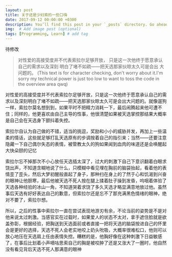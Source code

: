 ```yaml
---
layout: post
title: 关于还是少妇索的一些口嗨
date: 2017-09-12 00:00:00 +0300
description: You’ll find this post in your `_posts` directory. Go ahead and edit it and re-build the site to see your changes. # Add post description (optional)
img:  # Add image post (optional)
tags: [Programming, Learn] # add tag
---
```

待修改
>对性爱的高接受度并不代表索拉尔足够开放，
只是这一次他终于愿意承认自己的需求以及深刻
明白了堵不如疏——把天选那家伙晾太久可是会出
大问题的。
>(This text is for character checking, don't worry about it.I'm sorry my technical power is just too low to want to toss the code in the overview area qwq)

对性爱的高接受度并不代表索拉尔足够开放，只是这一次他终于愿意承认自己的需求以及深刻明白了堵不如疏——把天选那家伙晾太久可是会出大问题的。就像遛狗一样，索拉尔莫名想到到，如果平时不把精力消耗一下，最后闹腾起来他可遭不住；同样的，他更喜欢由自己主导的性事，他很清楚如果被天选掌控那结果大概率是自己会在天选身下颤抖着失控。

索拉尔自认为自己做的不错，适当的挑逗，奖励和小小的威胁并发，再加上一些温柔的情话，这些就足够打乱天选原有的步调按着自己的指引来；当然——还要注意隐藏一下自己偶尔失态的表情，被管教太久的狗如果闻到血肉的味道还是会唤醒起大快朵颐的记忆

索拉尔忘不掉那次不小心放任天选插太深了，过大的刺激下自己下意识翻着白眼求饶出声，不知道含糊地说了什么，只模糊中看见埋在胸前的脑袋抬起，看着他的表情歪了歪头，然后大梦初醒般直起了身子，那种扫在身上的了然于心和饥渴到兴奋的眼神让他胆寒，最后他被天选不死人按在腿上揉着肚子操到发昏，呜咽着体验了天选各种经验的冰山一角，不知道哭着求饶了多久天选才略显满意地放过他。虽然事后天选有好好表达自己的歉意，但索拉尔还是忘不了那充满黑色情绪的眼神，绝对不要了，索拉尔想。

所以，之后的性事中索拉尔一直在尝试表现地游刃有余，不论当前的姿势是不是对他来说太过刺激。当感官实在过载时，如果爱人的状态不太对，拿手遮住脸就是欲盖弥彰，根据经验，把胸送到天选面前或者直接一把将天选的脑袋按进自己的怀里会是更好的选择，天选不死人会老实地咬上奶头吮吸，大概率很难松口，他则可以放心地压在天选肩上任由表情失控。糟糕的是，他胸好像在这种刺激下日益敏感了，在事后比划着小声嘀咕思索自己的胸是被咬肿了还是又涨大了一圈时，他自然没有看见背后天选不死人那满意的眼神
